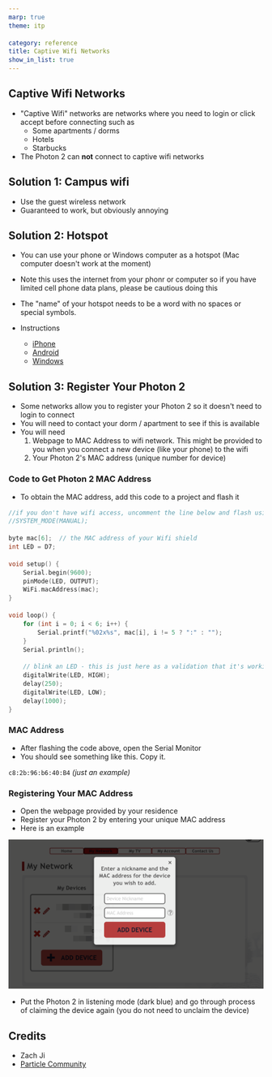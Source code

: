 ```yaml
---
marp: true
theme: itp
 
category: reference
title: Captive Wifi Networks
show_in_list: true
---
```





## Captive Wifi Networks

- "Captive Wifi" networks are networks where you need to login or click accept before connecting such as
  - Some apartments / dorms
  - Hotels
  - Starbucks
- The Photon 2 can **not** connect to captive wifi networks

## Solution 1: Campus wifi 

- Use the guest wireless network 
- Guaranteed to work, but obviously annoying

## Solution 2: Hotspot

- You can use your phone or Windows computer as a hotspot (Mac computer doesn't work at the moment)
- Note this uses the internet from your phonr or computer so if you have limited cell phone data plans, please be cautious doing this
- The "name" of your hotspot needs to be a word with no spaces or special symbols.

- Instructions
  - [iPhone](https://support.apple.com/en-us/HT204023)
  - [Android](https://support.google.com/android/answer/9059108?hl=en)
  - [Windows](https://support.microsoft.com/en-us/windows/use-your-windows-pc-as-a-mobile-hotspot-c89b0fad-72d5-41e8-f7ea-406ad9036b85)

## Solution 3: Register Your Photon 2

- Some networks allow you to register your Photon 2 so it doesn't need to login to connect
- You will need to contact your dorm / apartment to see if this is available
- You will need
  1. Webpage to MAC Address to wifi network. This might be provided to you when you connect a new device (like your phone) to the wifi
  2. Your Photon 2's MAC address (unique number for device)

### Code to Get Photon 2 MAC Address

- To obtain the MAC address, add this code to a project and flash it

```c++
//if you don't have wifi access, uncomment the line below and flash using "Flash Application (local)"
//SYSTEM_MODE(MANUAL);

byte mac[6];  // the MAC address of your Wifi shield
int LED = D7;

void setup() {
    Serial.begin(9600);
    pinMode(LED, OUTPUT);
    WiFi.macAddress(mac);
}

void loop() {
    for (int i = 0; i < 6; i++) {
        Serial.printf("%02x%s", mac[i], i != 5 ? ":" : "");
    }
    Serial.println();

    // blink an LED - this is just here as a validation that it's working...
    digitalWrite(LED, HIGH);
    delay(250);
    digitalWrite(LED, LOW);
    delay(1000);
}

```

### MAC Address

- After flashing the code above, open the Serial Monitor
- You should see something like this. Copy it.

`c8:2b:96:b6:40:B4` *(just an example)*

 

### Registering Your MAC Address

- Open the webpage provided by your residence
- Register your Photon 2 by entering your unique MAC address
- Here is an example

![image-20220125190440788](captive_wifi.assets/add_mac.png)

- Put the Photon 2 in listening mode (dark blue) and go through process of claiming the device again (you do not need to unclaim the device)

## Credits

- Zach Ji
- [Particle Community](https://community.particle.io/t/how-to-get-mac-address/1411/9)